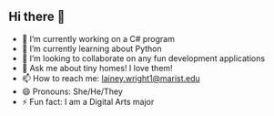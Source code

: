 ## Hi there 👋



- 🔭 I’m currently working on a C# program
- 🌱 I’m currently learning about Python
- 👯 I’m looking to collaborate on any fun development applications
- 💬 Ask me about tiny homes! I love them!
- 📫 How to reach me: lainey.wright1@marist.edu
- 😄 Pronouns: She/He/They
- ⚡ Fun fact: I am a Digital Arts major
